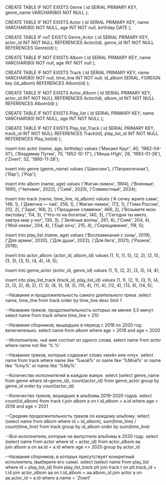 CREATE TABLE IF NOT EXISTS Genre (
	id SERIAL PRIMARY KEY,
	genre_name VARCHAR(80) NOT NULL
);

CREATE TABLE IF NOT EXISTS Actor (
	id SERIAL PRIMARY KEY,
	name VARCHAR(80) NOT NULL,
	age INT NOT null,
	birthday DATE
);

CREATE TABLE IF noT EXISTS Genre_Actor (
	id SERIAL PRIMARY KEY,
	actor_id INT NOT NULL REFERENCES Actor(id),
	genre_id INT NOT NULL REFERENCES Genre(id)
);

CREATE TABLE IF NOT EXISTS Albom (
	id SERIAL PRIMARY KEY,
	name VARCHAR(80) NOT null,
	age INT NOT null
);

CREATE TABLE IF NOT EXISTS Track (
	id SERIAL PRIMARY KEY,
	name VARCHAR(80) NOT null,
	time_line INT NOT null,
	id_albom SERIAL,
	FOREIGN key (id_albom) REFERENCES Albom(id)
);

CREATE TABLE IF NOT EXISTS Actor_Albom (
	id SERIAL PRIMARY KEY,
	actor_id INT NOT NULL REFERENCES Actor(id),
	albom_id INT NOT NULL REFERENCES Albom(id)
);

CREATE TABLE IF NOT EXISTS Play_list (
	id SERIAL PRIMARY KEY,
	name VARCHAR(80) NOT NULL,
	age INT NOT NULL
);

CREATE TABLE IF NOT EXISTS Play_list_Track (
	id SERIAL PRIMARY KEY,
	track_id INT NOT NULL REFERENCES Track(id),
	play_list_id INT NOT NULL REFERENCES Play_list(id)
);

insert into actor (name, age, birthday)
values ('Михаил Круг', 40, '1962-04-01'),
	('Владимир Путин', 70, '1952-10-17'),
	('Миша H1gh', 29, '1993-01-26'),
	('Zivert', 32, '1990-11-28');

insert into genre (genre_name)
values ('Шансонн'),
	('Патриотичная'),
	('Rap'),
	('Pop');

insert into albom (name, age)
values ('Жиган-лимон', 1994),
	('Военные', 1991),
	('Человек', 2022),
	('Сияй', 2020),
	('Совместный', 2024);

insert into track (name, time_line, id_albom)
values ('А сечку жрите сами', 146, 1),
	('Девочка — пай', 256, 1),
	('Жиган-лимон', 172, 1),
	('Гимн России', 212, 2),
	('Заря', 168, 2),
	('Прощание славянки', 466, 2),
	('Возьмите мою листовку', 114, 3),
	('Что-то на богатом', 140, 3),
	('Сегодня ты никто, завтра мир у ног', 130, 3),
	('Зелёные волны', 261, 4),
	('Сияй', 204, 4),
	('Мой океан', 204, 4),
	('Ещё хочу', 215, 4),
	('Скрещивание', 118, 5);

insert into play_list (name, age)
values ('Воспоминания с зоны', 2019),
	('Для армии', 2020),
	('Для души', 2022),
	('Для бега', 2021),
	('Разное', 2018);

insert into actor_albom (actor_id, albom_id)
values (1, 1),
	(1, 5),
	(2, 2),
	(2, 5),
	(3, 3),
	(3, 5),
	(4, 4),
	(4, 5);

insert into genre_actor (actor_id, genre_id)
values (1, 1),
	(2, 2),
	(3, 3),
	(4, 4);

insert into play_list_track (track_id, play_list_id)
values (1, 1),
	(2, 1),
	(3, 1),
	(4, 2),
	(5, 2),
	(6, 2),
	(7, 3),
	(8, 3),
	(9, 3),
	(10, 4),
	(11, 4),
	(12, 4),
	(13, 4),
	(14, 5);

--Название и продолжительность самого длительного трека.
select name, time_line from track 
order by time_line desc limit 1

--Название треков, продолжительность которых не менее 3,5 минут.
select name from track where 
time_line > 210

--Названия сборников, вышедших в период с 2018 по 2020 год включительно.
select name from albom where 
age > 2018 and age < 2020

--Исполнители, чьё имя состоит из одного слова.
select name from actor where 
name not like '% %'

--Название треков, которые содержат слово «мой» или «my».
select name from track where
name like '%мой%'
or name like '%Мой%'
or name like '%my%'
or name like '%My%'

--Количество исполнителей в каждом жанре.
select (select genre_name from genre where id=genre_id), count(actor_id) from genre_actor
group by genre_id 
order by count(actor_id)

--Количество треков, вошедших в альбомы 2019–2020 годов.
select count(id_albom) from track t 
join albom a on t.id_albom = a.id where
age > 2018 and age < 2021

--Средняя продолжительность треков по каждому альбому.
select (select name from albom where id = id_albom), sum(time_line) / count(time_line) from track
group by id_albom 
order by sum(time_line)

--Все исполнители, которые не выпустили альбомы в 2020 году.
select (select name  from actor where id = actor_id) from actor_albom aa  
join albom a on aa.id = a.id where
age <> 2020
group by actor_id


--Названия сборников, в которых присутствует конкретный исполнитель (выберите его сами).
select (select name from play_list where id = play_list_id) from play_list_track plt
join track t on plt.track_id = t.id
join actor_albom aa on t.id_albom = aa.albom_id 
join actor a on aa.actor_id = a.id where 
a.name = 'Zivert'

